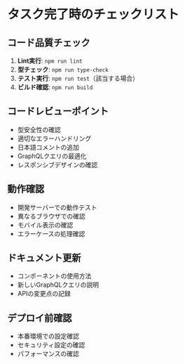 # タスク完了時のチェックリスト

## コード品質チェック
1. **Lint実行**: `npm run lint`
2. **型チェック**: `npm run type-check`
3. **テスト実行**: `npm run test`（該当する場合）
4. **ビルド確認**: `npm run build`

## コードレビューポイント
- 型安全性の確認
- 適切なエラーハンドリング
- 日本語コメントの追加
- GraphQLクエリの最適化
- レスポンシブデザインの確認

## 動作確認
- 開発サーバーでの動作テスト
- 異なるブラウザでの確認
- モバイル表示の確認
- エラーケースの処理確認

## ドキュメント更新
- コンポーネントの使用方法
- 新しいGraphQLクエリの説明
- APIの変更点の記録

## デプロイ前確認
- 本番環境での設定確認
- セキュリティ設定の確認
- パフォーマンスの確認